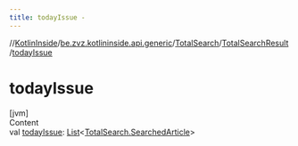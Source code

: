 ```yaml
---
title: todayIssue -
---
```

//[KotlinInside](../../../index.md)/[be.zvz.kotlininside.api.generic](../../index.md)/[TotalSearch](../index.md)/[TotalSearchResult](index.md)/[todayIssue](today-issue.md)



# todayIssue  
[jvm]  
Content  
val [todayIssue](today-issue.md): [List](https://kotlinlang.org/api/latest/jvm/stdlib/kotlin.collections/-list/index.html)<[TotalSearch.SearchedArticle](../-searched-article/index.md)>  



